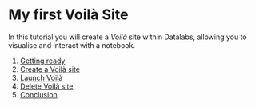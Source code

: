 # My first Voilà Site

In this tutorial you will create a *Voilà* site within Datalabs, allowing you to
visualise and interact with a notebook.

1. [Getting ready](01-getting-ready.md)
2. [Create a Voilà site](02-create-voila-site.md)
3. [Launch Voilà](03-launch-voila-site.md)
4. [Delete Voilà site](04-delete-voila-site.md)
5. [Conclusion](05-conclusion.md)

